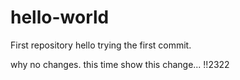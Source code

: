 # hello-world
First repository
hello trying the first commit.


why no changes. this time show this change... !!2322
